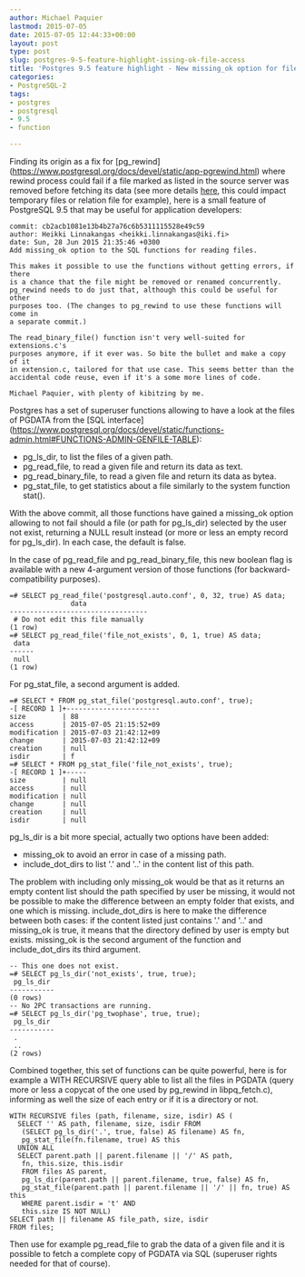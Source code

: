 ```yaml
---
author: Michael Paquier
lastmod: 2015-07-05
date: 2015-07-05 12:44:33+00:00
layout: post
type: post
slug: postgres-9-5-feature-highlight-issing-ok-file-access
title: 'Postgres 9.5 feature highlight - New missing_ok option for file access functions'
categories:
- PostgreSQL-2
tags:
- postgres
- postgresql
- 9.5
- function

---
```


Finding its origin as a fix for [pg\_rewind]
(https://www.postgresql.org/docs/devel/static/app-pgrewind.html) where rewind
process could fail if a file marked as listed in the source server was removed
before fetching its data (see more details
[here](https://git.postgresql.org/gitweb/?p=postgresql.git;a=commit;h=b36805f),
this could impact temporary files or relation file for example), here is a small
feature of PostgreSQL 9.5 that may be useful for application developers:

    commit: cb2acb1081e13b4b27a76c6b5311115528e49c59
    author: Heikki Linnakangas <heikki.linnakangas@iki.fi>
    date: Sun, 28 Jun 2015 21:35:46 +0300
    Add missing_ok option to the SQL functions for reading files.

    This makes it possible to use the functions without getting errors, if there
    is a chance that the file might be removed or renamed concurrently.
    pg_rewind needs to do just that, although this could be useful for other
    purposes too. (The changes to pg_rewind to use these functions will come in
    a separate commit.)

    The read_binary_file() function isn't very well-suited for extensions.c's
    purposes anymore, if it ever was. So bite the bullet and make a copy of it
    in extension.c, tailored for that use case. This seems better than the
    accidental code reuse, even if it's a some more lines of code.

    Michael Paquier, with plenty of kibitzing by me.

Postgres has a set of superuser functions allowing to have a look at the files
of PGDATA from the [SQL interface]
(https://www.postgresql.org/docs/devel/static/functions-admin.html#FUNCTIONS-ADMIN-GENFILE-TABLE):

  * pg\_ls\_dir, to list the files of a given path.
  * pg\_read\_file, to read a given file and return its data as text.
  * pg\_read\_binary\_file, to read a given file and return its data as
  bytea.
  * pg\_stat\_file, to get statistics about a file similarly to the system
  function stat().

With the above commit, all those functions have gained a missing_ok option
allowing to not fail should a file (or path for pg\_ls\_dir) selected by
the user not exist, returning a NULL result instead (or more or less an
empty record for pg\_ls\_dir). In each case, the default is false.

In the case of pg\_read\_file and pg\_read\_binary\_file, this new boolean
flag is available with a new 4-argument version of those functions (for
backward-compatibility purposes).

    =# SELECT pg_read_file('postgresql.auto.conf', 0, 32, true) AS data;
                   data
    ----------------------------------
     # Do not edit this file manually
    (1 row)
    =# SELECT pg_read_file('file_not_exists', 0, 1, true) AS data;
     data
    ------
     null
    (1 row)

For pg\_stat\_file, a second argument is added.

    =# SELECT * FROM pg_stat_file('postgresql.auto.conf', true);
    -[ RECORD 1 ]+-----------------------
    size         | 88
    access       | 2015-07-05 21:15:52+09
    modification | 2015-07-03 21:42:12+09
    change       | 2015-07-03 21:42:12+09
    creation     | null
    isdir        | f
    =# SELECT * FROM pg_stat_file('file_not_exists', true);
    -[ RECORD 1 ]+-----
    size         | null
    access       | null
    modification | null
    change       | null
    creation     | null
    isdir        | null

pg\_ls\_dir is a bit more special, actually two options have been added:

  * missing_ok to avoid an error in case of a missing path.
  * include\_dot\_dirs to list '.' and '..' in the content list of this
  path.

The problem with including only missing\_ok would be that as it returns
an empty content list should the path specified by user be missing, it
would not be possible to make the difference between an empty folder that
exists, and one which is missing. include\_dot\_dirs is here to make the
difference between both cases: if the content listed just contains '.' and
'..' and missing\_ok is true, it means that the directory defined by user
is empty but exists. missing\_ok is the second argument of the function and
include\_dot\_dirs its third argument.

    -- This one does not exist.
    =# SELECT pg_ls_dir('not_exists', true, true);
     pg_ls_dir
    -----------
    (0 rows)
    -- No 2PC transactions are running.
    =# SELECT pg_ls_dir('pg_twophase', true, true);
     pg_ls_dir
    -----------
     .
     ..
    (2 rows)

Combined together, this set of functions can be quite powerful, here is
for example a WITH RECURSIVE query able to list all the files in PGDATA
(query more or less a copycat of the one used by pg\_rewind in
libpq_fetch.c), informing as well the size of each entry or if it is
a directory or not.

    WITH RECURSIVE files (path, filename, size, isdir) AS (
      SELECT '' AS path, filename, size, isdir FROM
       (SELECT pg_ls_dir('.', true, false) AS filename) AS fn,
       pg_stat_file(fn.filename, true) AS this
      UNION ALL
      SELECT parent.path || parent.filename || '/' AS path,
       fn, this.size, this.isdir
       FROM files AS parent,
       pg_ls_dir(parent.path || parent.filename, true, false) AS fn,
       pg_stat_file(parent.path || parent.filename || '/' || fn, true) AS this
       WHERE parent.isdir = 't' AND
       this.size IS NOT NULL)
    SELECT path || filename AS file_path, size, isdir
    FROM files;

Then use for example pg\_read\_file to grab the data of a given file and
it is possible to fetch a complete copy of PGDATA via SQL (superuser
rights needed for that of course).
